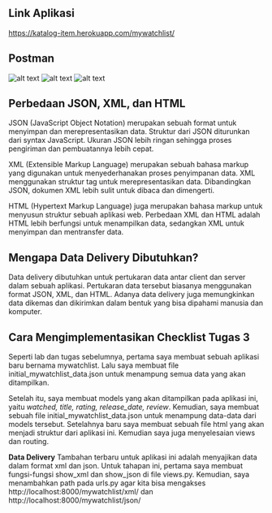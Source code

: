 ## Link Aplikasi
https://katalog-item.herokuapp.com/mywatchlist/

## Postman
![alt text](./image/postman-xml.png)
![alt text](./image/postman-json.png)
![alt text](./image/postman-html.png)

## Perbedaan JSON, XML, dan HTML
JSON (JavaScript Object Notation) merupakan sebuah format untuk menyimpan dan merepresentasikan data. Struktur dari JSON diturunkan dari syntax JavaScript. Ukuran JSON lebih ringan sehingga proses pengiriman dan pembuatannya lebih cepat.

XML (Extensible Markup Language) merupakan sebuah bahasa markup yang digunakan untuk menyederhanakan proses penyimpanan data. XML menggunakan struktur tag untuk merepresentasikan data. Dibandingkan JSON, dokumen XML lebih sulit untuk dibaca dan dimengerti.

HTML (Hypertext Markup Language) juga merupakan bahasa markup untuk menyusun struktur sebuah aplikasi web. Perbedaan XML dan HTML adalah HTML lebih berfungsi untuk menampilkan data, sedangkan XML untuk menyimpan dan mentransfer data.

## Mengapa Data Delivery Dibutuhkan?
Data delivery dibutuhkan untuk pertukaran data antar client dan server dalam sebuah aplikasi. Pertukaran data tersebut biasanya menggunakan format JSON, XML, dan HTML. Adanya data delivery juga memungkinkan data dikemas dan dikirimkan dalam bentuk yang bisa dipahami manusia dan komputer.
 
## Cara Mengimplementasikan Checklist Tugas 3
Seperti lab dan tugas sebelumnya, pertama saya membuat sebuah aplikasi baru bernama mywatchlist. Lalu saya membuat file initial_mywatchlist_data.json untuk menampung semua data yang akan ditampilkan.

Setelah itu, saya membuat models yang akan ditampilkan pada aplikasi ini, yaitu *watched, title, rating, release_date, review*. Kemudian, saya membuat sebuah file initial_mywatchlist_data.json untuk menampung data-data dari models tersebut. Setelahnya baru saya membuat sebuah file html yang akan menjadi struktur dari aplikasi ini. Kemudian saya juga menyelesaian views dan routing.

**Data Delivery** 
Tambahan terbaru untuk aplikasi ini adalah menyajikan data dalam format xml dan json. Untuk tahapan ini, pertama saya membuat fungsi-fungsi show_xml dan show_json di file views.py. Kemudian, saya menambahkan path pada urls.py agar kita bisa mengakses http://localhost:8000/mywatchlist/xml/ dan http://localhost:8000/mywatchlist/json/